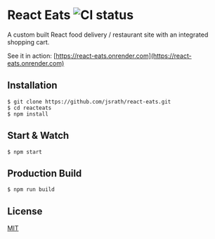 # React Eats ![CI status](https://img.shields.io/badge/build-passing-brightgreen.svg)

A custom built React food delivery / restaurant site with an integrated shopping cart.

See it in action: [https://react-eats.onrender.com](https://react-eats.onrender.com)

## Installation

    $ git clone https://github.com/jsrath/react-eats.git
    $ cd reacteats
    $ npm install

## Start & Watch

    $ npm start

## Production Build

    $ npm run build

## License

[MIT](https://choosealicense.com/licenses/mit/)
